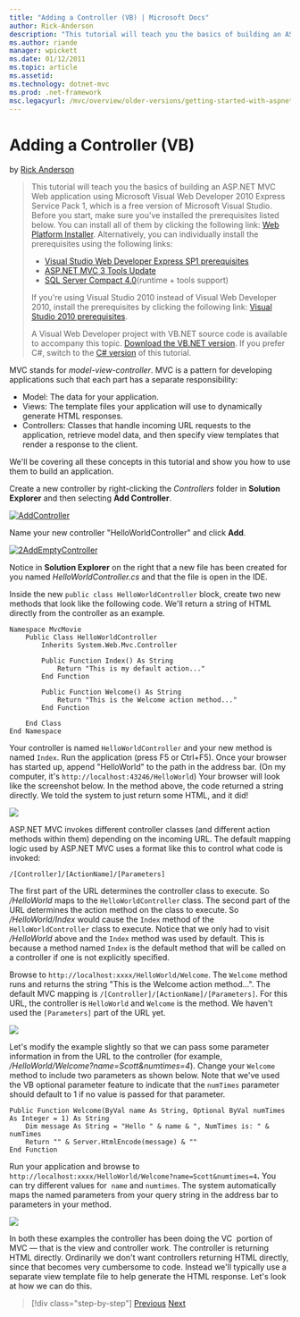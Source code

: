 ```yaml
---
title: "Adding a Controller (VB) | Microsoft Docs"
author: Rick-Anderson
description: "This tutorial will teach you the basics of building an ASP.NET MVC Web application using Microsoft Visual Web Developer 2010 Express Service Pack 1, which is..."
ms.author: riande
manager: wpickett
ms.date: 01/12/2011
ms.topic: article
ms.assetid: 
ms.technology: dotnet-mvc
ms.prod: .net-framework
msc.legacyurl: /mvc/overview/older-versions/getting-started-with-aspnet-mvc3/vb/adding-a-controller
---
```

Adding a Controller (VB)
====================
by [Rick Anderson](https://github.com/Rick-Anderson)

> This tutorial will teach you the basics of building an ASP.NET MVC Web application using Microsoft Visual Web Developer 2010 Express Service Pack 1, which is a free version of Microsoft Visual Studio. Before you start, make sure you've installed the prerequisites listed below. You can install all of them by clicking the following link: [Web Platform Installer](https://www.microsoft.com/web/gallery/install.aspx?appid=VWD2010SP1Pack). Alternatively, you can individually install the prerequisites using the following links:
> 
> - [Visual Studio Web Developer Express SP1 prerequisites](https://www.microsoft.com/web/gallery/install.aspx?appid=VWD2010SP1Pack)
> - [ASP.NET MVC 3 Tools Update](https://www.microsoft.com/web/gallery/install.aspx?appsxml=&amp;appid=MVC3)
> - [SQL Server Compact 4.0](https://www.microsoft.com/web/gallery/install.aspx?appid=SQLCE;SQLCEVSTools_4_0)(runtime + tools support)
> 
> If you're using Visual Studio 2010 instead of Visual Web Developer 2010, install the prerequisites by clicking the following link: [Visual Studio 2010 prerequisites](https://www.microsoft.com/web/gallery/install.aspx?appsxml=&amp;appid=VS2010SP1Pack).
> 
> A Visual Web Developer project with VB.NET source code is available to accompany this topic. [Download the VB.NET version](https://code.msdn.microsoft.com/Introduction-to-MVC-3-10d1b098). If you prefer C#, switch to the [C# version](../cs/adding-a-controller.md) of this tutorial.


MVC stands for *model-view-controller*. MVC is a pattern for developing applications such that each part has a separate responsibility:

- Model: The data for your application.
- Views: The template files your application will use to dynamically generate HTML responses.
- Controllers: Classes that handle incoming URL requests to the application, retrieve model data, and then specify view templates that render a response to the client.

We'll be covering all these concepts in this tutorial and show you how to use them to build an application.

Create a new controller by right-clicking the *Controllers* folder in **Solution Explorer** and then selecting **Add Controller**.

[![AddController](adding-a-controller/_static/image2.png "AddController")](adding-a-controller/_static/image1.png)

Name your new controller &quot;HelloWorldController&quot; and click **Add**.

[![2AddEmptyController](adding-a-controller/_static/image4.png "2AddEmptyController")](adding-a-controller/_static/image3.png)

Notice in **Solution Explorer** on the right that a new file has been created for you named *HelloWorldController.cs* and that the file is open in the IDE.

Inside the new `public class HelloWorldController` block, create two new methods that look like the following code. We'll return a string of HTML directly from the controller as an example.

    Namespace MvcMovie
        Public Class HelloWorldController
            Inherits System.Web.Mvc.Controller
    
            Public Function Index() As String
                Return "This is my default action..."
            End Function
    
            Public Function Welcome() As String
                Return "This is the Welcome action method..."
            End Function
    
        End Class
    End Namespace

Your controller is named `HelloWorldController` and your new method is named `Index`. Run the application (press F5 or Ctrl+F5). Once your browser has started up, append &quot;HelloWorld&quot; to the path in the address bar. (On my computer, it's `http://localhost:43246/HelloWorld`) Your browser will look like the screenshot below. In the method above, the code returned a string directly. We told the system to just return some HTML, and it did!

![](adding-a-controller/_static/image5.png)

ASP.NET MVC invokes different controller classes (and different action methods within them) depending on the incoming URL. The default mapping logic used by ASP.NET MVC uses a format like this to control what code is invoked:

`/[Controller]/[ActionName]/[Parameters]`

The first part of the URL determines the controller class to execute. So */HelloWorld* maps to the `HelloWorldController` class. The second part of the URL determines the action method on the class to execute. So */HelloWorld/Index* would cause the `Index` method of the `HelloWorldController` class to execute. Notice that we only had to visit */HelloWorld* above and the `Index` method was used by default. This is because a method named `Index` is the default method that will be called on a controller if one is not explicitly specified.

Browse to `http://localhost:xxxx/HelloWorld/Welcome`. The `Welcome` method runs and returns the string &quot;This is the Welcome action method...&quot;. The default MVC mapping is `/[Controller]/[ActionName]/[Parameters]`. For this URL, the controller is `HelloWorld` and `Welcome` is the method. We haven't used the `[Parameters]` part of the URL yet.

![](adding-a-controller/_static/image6.png)

Let's modify the example slightly so that we can pass some parameter information in from the URL to the controller (for example,&#160; */HelloWorld/Welcome?name=Scott&amp;numtimes=4*). Change your `Welcome` method to include two parameters as shown below. Note that we've used the VB optional parameter feature to indicate that the `numTimes` parameter should default to 1 if no value is passed for that parameter.

    Public Function Welcome(ByVal name As String, Optional ByVal numTimes As Integer = 1) As String
        Dim message As String = "Hello " & name & ", NumTimes is: " & numTimes
        Return "" & Server.HtmlEncode(message) & ""
    End Function

Run your application and browse to `http://localhost:xxxx/HelloWorld/Welcome?name=Scott&numtimes=4`**.** You can try different values for&#160; `name` and `numtimes`. The system automatically maps the named parameters from your query string in the address bar to parameters in your method.

![](adding-a-controller/_static/image7.png)

In both these examples the controller has been doing the VC&#160; portion of MVC — that is the view and controller work. The controller is returning HTML directly. Ordinarily we don't want controllers returning HTML directly, since that becomes very cumbersome to code. Instead we'll typically use a separate view template file to help generate the HTML response. Let's look at how we can do this.

>[!div class="step-by-step"] [Previous](intro-to-aspnet-mvc-3.md) [Next](adding-a-view.md)